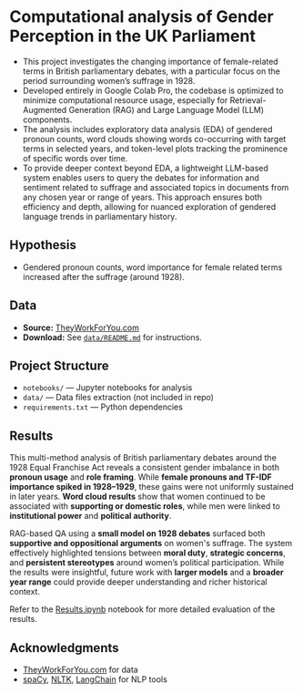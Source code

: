 # Computational analysis of Gender Perception in the UK Parliament 


- This project investigates the changing importance of female-related terms in British parliamentary debates, with a particular focus on the period surrounding women’s suffrage in 1928.
- Developed entirely in Google Colab Pro, the codebase is optimized to minimize computational resource usage, especially for Retrieval-Augmented Generation (RAG) and Large Language Model (LLM) components.
- The analysis includes exploratory data analysis (EDA) of gendered pronoun counts, word clouds showing words co-occurring with target terms in selected years, and token-level plots tracking the prominence of specific words over time.
- To provide deeper context beyond EDA, a lightweight LLM-based system enables users to query the debates for information and sentiment related to suffrage and associated topics in documents from any chosen year or range of years. This approach ensures both efficiency and depth, allowing for nuanced exploration of gendered language trends in parliamentary history.

## Hypothesis
- Gendered pronoun counts, word importance for female related terms increased after the suffrage (around 1928).


## Data

- **Source:** [TheyWorkForYou.com](https://www.theyworkforyou.com/)
- **Download:** See [`data/README.md`](https://github.com/pk2971/computational-gender-analysis/tree/main/data) for instructions.

## Project Structure

- `notebooks/` — Jupyter notebooks for analysis
- `data/` — Data files extraction (not included in repo)
- `requirements.txt` — Python dependencies

## Results

This multi-method analysis of British parliamentary debates around the 1928 Equal Franchise Act reveals a consistent gender imbalance in both **pronoun usage** and **role framing**. While **female pronouns and TF-IDF importance spiked in 1928–1929**, these gains were not uniformly sustained in later years. **Word cloud results** show that women continued to be associated with **supporting or domestic roles**, while men were linked to **institutional power** and **political authority**.

RAG-based QA using a **small model on 1928 debates** surfaced both **supportive and oppositional arguments** on women's suffrage. The system effectively highlighted tensions between **moral duty**, **strategic concerns**, and **persistent stereotypes** around women’s political participation. While the results were insightful, future work with **larger models** and a **broader year range** could provide deeper understanding and richer historical context.

Refer to the [Results.ipynb](https://github.com/pk2971/computational-gender-analysis/blob/main/notebooks/Results.ipynb) notebook for more detailed evaluation of the results.


## Acknowledgments

- [TheyWorkForYou.com](https://www.theyworkforyou.com/) for data
- [spaCy](https://spacy.io/), [NLTK](https://www.nltk.org/), [LangChain](https://www.langchain.com/) for NLP tools


